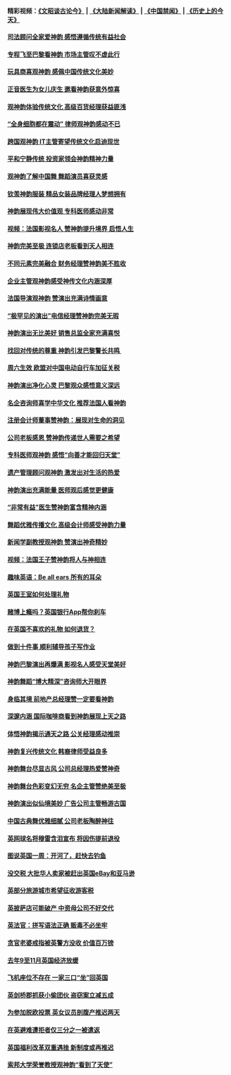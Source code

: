 #### 精彩视频：[《文昭谈古论今》](https://github.com/gfw-breaker/wenzhao/blob/master/README.md?t=01201230) | [《大陆新闻解读》](https://github.com/gfw-breaker/ntdtv-comedy/blob/master/README.md?t=01201230) | [《中国禁闻》](https://github.com/gfw-breaker/ntdtv-news/blob/master/README.md?t=01201230) | [《历史上的今天》](https://github.com/gfw-breaker/today-in-history/blob/master/README.md?t=01201230) 

#### [司法顾问全家爱神韵 感悟遵循传统有益社会](../pages/nsc974/n10989065.md?t=01201230) 

#### [专程飞至巴黎看神韵 市场主管叹不虚此行](../pages/nsc974/n10989012.md?t=01201230) 

#### [玩具商喜观神韵 感佩中国传统文化美妙](../pages/nsc974/n10988833.md?t=01201230) 

#### [正音医生为女儿庆生 邀看神韵获意外惊喜](../pages/nsc974/n10988789.md?t=01201230) 

#### [观神韵体验传统文化 高级百货经理获益匪浅](../pages/nsc974/n10988712.md?t=01201230) 

#### [“全身细胞都在震动” 律师观神韵感动不已](../pages/nsc974/n10988620.md?t=01201230) 

#### [跨国观神韵 IT主管寄望传统文化启迪现世](../pages/nsc974/n10988586.md?t=01201230) 

#### [平和宁静传统 投资家领会神韵精神力量](../pages/nsc974/n10988579.md?t=01201230) 

#### [观神韵了解中国舞 舞蹈演员喜获灵感](../pages/nsc974/n10988424.md?t=01201230) 

#### [钦羡神韵服装 精品女装品牌经理人梦想拥有](../pages/nsc974/n10988351.md?t=01201230) 

#### [神韵展现伟大价值观 专科医师感动非常](../pages/nsc974/n10988364.md?t=01201230) 

#### [视频：法国影视名人 赞神韵提升境界 启悟人生](../pages/nsc974/n10988310.md?t=01201230) 

#### [神韵完美至极 连锁店老板看到天人相连](../pages/nsc974/n10988295.md?t=01201230) 

#### [不同元素完美融合 财务经理赞神韵美不胜收](../pages/nsc974/n10988276.md?t=01201230) 

#### [企业主管观神韵感受神传文化内涵深厚](../pages/nsc974/n10988231.md?t=01201230) 

#### [法国导演观神韵 赞演出充满诗情画意](../pages/nsc974/n10987958.md?t=01201230) 

#### [“极罕见的演出”电信经理赞神韵完美无瑕](../pages/nsc974/n10988124.md?t=01201230) 

#### [神韵演出无比美好 销售总监全家充满喜悦](../pages/nsc974/n10988115.md?t=01201230) 

#### [找回对传统的尊重 神韵引发巴黎警长共鸣 ](../pages/nsc974/n10987940.md?t=01201230) 

#### [周六生效 欧盟对中国电动自行车加征关税](../pages/nsc974/n10987637.md?t=01201230) 

#### [神韵演出净化心灵 巴黎观众感悟意义深远](../pages/nsc974/n10987067.md?t=01201230) 

#### [名企咨询师喜学中华文化 推荐法国人看神韵](../pages/nsc974/n10987002.md?t=01201230) 

#### [注册会计师董事赞神韵：展现对生命的洞见](../pages/nsc974/n10986927.md?t=01201230) 

#### [公司老板感恩 赞神韵传递世人需要之希望](../pages/nsc974/n10986858.md?t=01201230) 

#### [专科医师观神韵 感悟“向善才能回归天堂”](../pages/nsc974/n10986837.md?t=01201230) 

#### [遗产管理顾问观神韵 激发出对生活的热爱](../pages/nsc974/n10986911.md?t=01201230) 

#### [神韵演出充满能量 医师观后感觉更健康](../pages/nsc974/n10986822.md?t=01201230) 

#### [“非常有益”医生赞神韵富含精神内涵](../pages/nsc974/n10986718.md?t=01201230) 

#### [舞蹈优雅传播文化 高级会计师感受神韵力量](../pages/nsc974/n10986710.md?t=01201230) 

#### [新闻学副教授观神韵 赞演出神奇精妙](../pages/nsc974/n10986613.md?t=01201230) 

#### [视频：法国王子赞神韵将人与神相连](../pages/nsc974/n10986413.md?t=01201230) 

#### [趣味英语：Be all ears 所有的耳朵](../pages/nsc974/n10985161.md?t=01201230) 

#### [英国王室如何处理礼物](../pages/nsc974/n10985131.md?t=01201230) 

#### [赌博上瘾吗？英国银行App帮你刹车](../pages/nsc974/n10985121.md?t=01201230) 

#### [在英国不喜欢的礼物 如何退货？](../pages/nsc974/n10985110.md?t=01201230) 

#### [做到十件事 顺利辅导孩子写作业](../pages/nsc974/n10985075.md?t=01201230) 

#### [神韵巴黎演出再爆满 影视名人感受天堂美好](../pages/nsc974/n10984954.md?t=01201230) 

#### [神韵舞蹈“博大精深”咨询师大开眼界](../pages/nsc974/n10984677.md?t=01201230) 

#### [身临其境 前地产总经理赞一定要看神韵](../pages/nsc974/n10984484.md?t=01201230) 

#### [深邃内涵 国际咖啡商看到神韵展现上天之路](../pages/nsc974/n10984529.md?t=01201230) 

#### [体悟神韵揭示通天之路 公关经理感动推崇](../pages/nsc974/n10984420.md?t=01201230) 

#### [神韵复兴传统文化 韩裔律师受益良多](../pages/nsc974/n10984336.md?t=01201230) 

#### [神韵舞台尽显古风 公司总经理热爱赞神奇](../pages/nsc974/n10984129.md?t=01201230) 

#### [神韵舞台色彩变幻无穷 名企主管赞绝美至极](../pages/nsc974/n10984123.md?t=01201230) 

#### [神韵演出似仙境美妙 广告公司主管畅游古国](../pages/nsc974/n10983955.md?t=01201230) 

#### [中国古典舞优雅细腻 公司老板陶醉神往](../pages/nsc974/n10983863.md?t=01201230) 

#### [英网球名将穆雷含泪宣布 将因伤提前退役](../pages/nsc974/n10983038.md?t=01201230) 

#### [图说英国一周：开河了，赶快去钓鱼](../pages/nsc974/n10983196.md?t=01201230) 

#### [没交税 大批华人卖家被赶出英国eBay和亚马逊](../pages/nsc974/n10983108.md?t=01201230) 

#### [英部分旅游城市希望征收游客税](../pages/nsc974/n10983104.md?t=01201230) 

#### [英披萨店可能破产 中资母公司不好交代](../pages/nsc974/n10983069.md?t=01201230) 

#### [英法官：拼写语法正确 贩毒不必坐牢](../pages/nsc974/n10983060.md?t=01201230) 

#### [贪官老婆戒指被英警方没收 价值百万镑](../pages/nsc974/n10983052.md?t=01201230) 

#### [去年9至11月英国经济放缓](../pages/nsc974/n10983032.md?t=01201230) 

#### [飞机座位不存在  一家三口“坐”回英国](../pages/nsc974/n10983023.md?t=01201230) 

#### [英剑桥郡抓获小偷团伙 盗窃案立减五成](../pages/nsc974/n10983009.md?t=01201230) 

#### [为参加脱欧投票 英女议员剖腹产推迟两天](../pages/nsc974/n10983001.md?t=01201230) 

#### [在英避难遭拒者仅三分之一被遣返](../pages/nsc974/n10982984.md?t=01201230) 

#### [英国福利改革双重遇挫 新制度或再推迟](../pages/nsc974/n10982948.md?t=01201230) 

#### [索邦大学荣誉教授观神韵“看到了天使”](../pages/nsc974/n10982933.md?t=01201230) 

